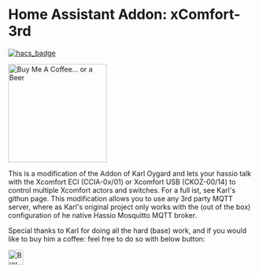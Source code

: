 # Home Assistant Addon: xComfort-3rd
[![hacs_badge](https://img.shields.io/badge/HACS-Default-41BDF5.svg?style=for-the-badge)](https://github.com/hacs/integration)


<a href="https://www.buymeacoffee.com/Kooda" target="_blank"><img src="https://www.buymeacoffee.com/assets/img/guidelines/download-assets-sm-1.svg" alt="Buy Me A Coffee... or a Beer" width="200"></a>

This is a modification of the Addon of Karl Oygard and lets your hassio talk with the Xcomfort ECI (CCIA-0x/01) or Xcomfort USB (CKOZ-00/14) to control multiple Xcomfort actors and switches. 
For a full ist, see Karl's githun page.
This modification allows you to use any 3rd party MQTT server, where as Karl's original project only works with the (out of the box) configuration of he native Hassio Mosquitto MQTT broker.

Special thanks to Karl for doing all the hard (base) work, and if you would like to buy him a coffee: feel free to do so with below button:

<a href="https://www.buymeacoffee.com/karlo" target="_blank"><img src="https://cdn.buymeacoffee.com/buttons/default-orange.png" alt="Buy Me A Coffee" height="30"></a>

